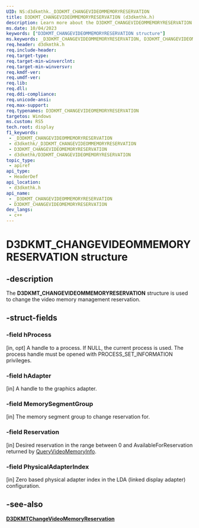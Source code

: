 ```yaml
---
UID: NS:d3dkmthk._D3DKMT_CHANGEVIDEOMMEMORYRESERVATION
title: D3DKMT_CHANGEVIDEOMMEMORYRESERVATION (d3dkmthk.h)
description: Learn more about the D3DKMT_CHANGEVIDEOMMEMORYRESERVATION structure.
ms.date: 10/04/2023
keywords: ["D3DKMT_CHANGEVIDEOMMEMORYRESERVATION structure"]
ms.keywords: _D3DKMT_CHANGEVIDEOMMEMORYRESERVATION, D3DKMT_CHANGEVIDEOMEMORYRESERVATION,
req.header: d3dkmthk.h
req.include-header: 
req.target-type: 
req.target-min-winverclnt: 
req.target-min-winversvr: 
req.kmdf-ver: 
req.umdf-ver: 
req.lib: 
req.dll: 
req.ddi-compliance: 
req.unicode-ansi: 
req.max-support: 
req.typenames: D3DKMT_CHANGEVIDEOMEMORYRESERVATION
targetos: Windows
ms.custom: RS5
tech.root: display
f1_keywords:
 - _D3DKMT_CHANGEVIDEOMMEMORYRESERVATION
 - d3dkmthk/_D3DKMT_CHANGEVIDEOMMEMORYRESERVATION
 - D3DKMT_CHANGEVIDEOMEMORYRESERVATION
 - d3dkmthk/D3DKMT_CHANGEVIDEOMEMORYRESERVATION
topic_type:
 - apiref
api_type:
 - HeaderDef
api_location:
 - d3dkmthk.h
api_name:
 - _D3DKMT_CHANGEVIDEOMMEMORYRESERVATION
 - D3DKMT_CHANGEVIDEOMEMORYRESERVATION
dev_langs:
 - c++
---
```


# D3DKMT_CHANGEVIDEOMMEMORYRESERVATION structure

## -description

The **D3DKMT_CHANGEVIDEOMMEMORYRESERVATION** structure is used to change the video memory management reservation.

## -struct-fields

### -field hProcess

[in, opt] A handle to a process. If NULL, the current process is used. The process handle must be opened with PROCESS_SET_INFORMATION privileges.

### -field hAdapter

[in] A handle to the graphics adapter.

### -field MemorySegmentGroup

[in] The memory segment group to change reservation for.

### -field Reservation

[in] Desired reservation in the range between 0 and AvailableForReservation returned by [QueryVideoMemoryInfo](nf-d3dkmthk-d3dkmtqueryvideomemoryinfo.md).

### -field PhysicalAdapterIndex

[in] Zero based physical adapter index in the LDA (linked display adapter) configuration.

## -see-also

[**D3DKMTChangeVideoMemoryReservation**](nf-d3dkmthk-d3dkmtchangevideomemoryreservation.md)
